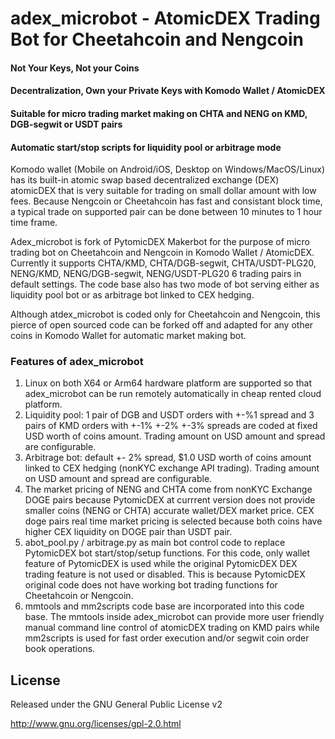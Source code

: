 
# adex_microbot - AtomicDEX Trading Bot for Cheetahcoin and Nengcoin
#### Not Your Keys, Not your Coins
#### Decentralization, Own your Private Keys with Komodo Wallet / AtomicDEX
#### Suitable for micro trading market making on CHTA and NENG on KMD, DGB-segwit or USDT pairs
#### Automatic start/stop scripts for liquidity pool or arbitrage mode

Komodo wallet (Mobile on Android/iOS, Desktop on Windows/MacOS/Linux) has its built-in atomic swap based decentralized exchange (DEX) atomicDEX that is very
suitable for trading on small dollar amount with low fees. Because Nengcoin or Cheetahcoin has fast and consistant block time, a typical trade on supported pair can be
done between 10 minutes to 1 hour time frame. 

Adex_microbot is fork of PytomicDEX Makerbot for the purpose of micro trading bot on Cheetahcoin and Nengcoin in Komodo Wallet / AtomicDEX.
Currently it supports CHTA/KMD, CHTA/DGB-segwit, CHTA/USDT-PLG20, NENG/KMD, NENG/DGB-segwit, NENG/USDT-PLG20 6 trading pairs in default settings.
The code base also has two mode of bot serving either as liquidity pool bot or as arbitrage bot linked to CEX hedging. 

Although atdex_microbot is coded only for Cheetahcoin and Nengcoin, this pierce of open sourced code can be forked off and adapted for any other
coins in Komodo Wallet for automatic market making bot.

### Features of adex_microbot

1. Linux on both X64 or Arm64 hardware platform are supported so that adex_microbot can be run remotely automatically in cheap rented cloud platform. 
2. Liquidity pool: 1 pair of DGB and USDT orders with +-%1 spread and 3 pairs of KMD orders with +-1% +-2% +-3% spreads are coded at fixed USD worth of coins amount. Trading amount on USD amount and spread are configurable.
3. Arbitrage bot:  default +- 2% spread, $1.0 USD worth of coins amount linked to CEX hedging (nonKYC exchange API trading). Trading amount on USD amount and spread are configurable.
4. The market pricing of NENG and CHTA come from nonKYC Exchange DOGE pairs because PytomicDEX at currrent version does not provide smaller coins (NENG or CHTA)
accurate wallet/DEX market price. CEX doge pairs real time market pricing is selected because both coins have higher CEX liquidity on DOGE pair than USDT pair.
5. abot_pool.py / arbitrage.py as main bot control code to replace PytomicDEX bot start/stop/setup functions. For this code, only wallet feature of PytomicDEX is used while the original PytomicDEX DEX trading feature is
not used or disabled.  This is because PytomicDEX original code does not have working bot trading functions for Cheetahcoin or Nengcoin.
6. mmtools and mm2scripts code base are incorporated into this code base.  The mmtools inside adex_microbot can provide more user friendly manual command line control of atomicDEX trading on KMD pairs while mm2scripts is
used for fast order execution and/or segwit coin order book operations.

License
-------
Released under the GNU General Public License v2

http://www.gnu.org/licenses/gpl-2.0.html
